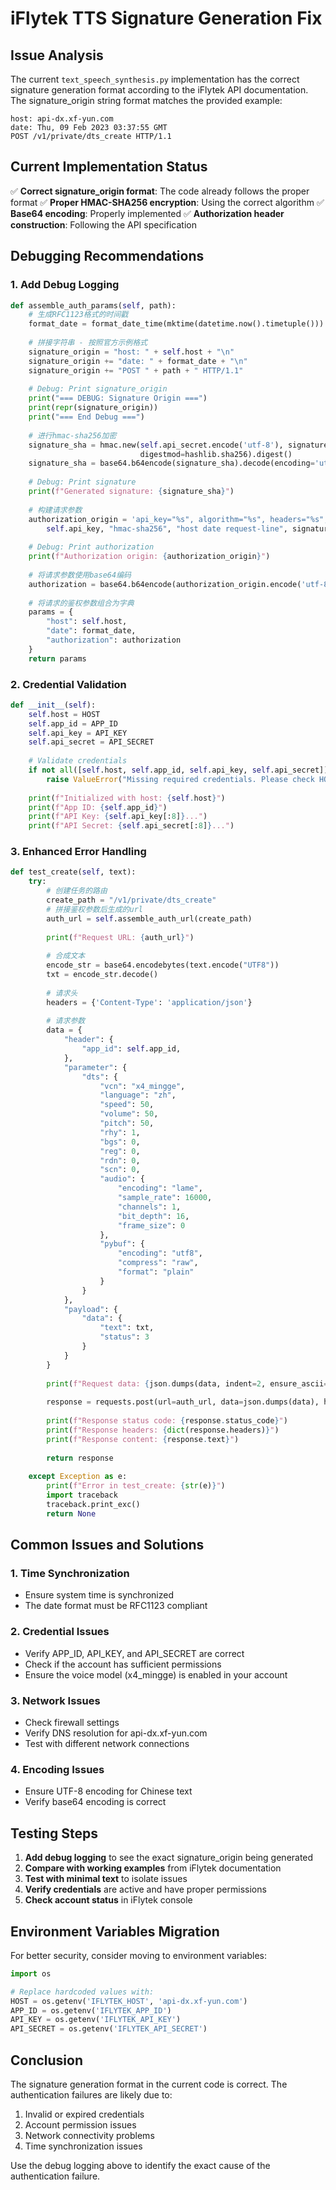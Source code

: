 # iFlytek TTS Signature Generation Fix

## Issue Analysis

The current `text_speech_synthesis.py` implementation has the correct signature generation format according to the iFlytek API documentation. The signature_origin string format matches the provided example:

```
host: api-dx.xf-yun.com
date: Thu, 09 Feb 2023 03:37:55 GMT
POST /v1/private/dts_create HTTP/1.1
```

## Current Implementation Status

✅ **Correct signature_origin format**: The code already follows the proper format
✅ **Proper HMAC-SHA256 encryption**: Using the correct algorithm
✅ **Base64 encoding**: Properly implemented
✅ **Authorization header construction**: Following the API specification

## Debugging Recommendations

### 1. Add Debug Logging

```python
def assemble_auth_params(self, path):
    # 生成RFC1123格式的时间戳
    format_date = format_date_time(mktime(datetime.now().timetuple()))
    
    # 拼接字符串 - 按照官方示例格式
    signature_origin = "host: " + self.host + "\n"
    signature_origin += "date: " + format_date + "\n"
    signature_origin += "POST " + path + " HTTP/1.1"
    
    # Debug: Print signature_origin
    print("=== DEBUG: Signature Origin ===")
    print(repr(signature_origin))
    print("=== End Debug ===")
    
    # 进行hmac-sha256加密
    signature_sha = hmac.new(self.api_secret.encode('utf-8'), signature_origin.encode('utf-8'),
                             digestmod=hashlib.sha256).digest()
    signature_sha = base64.b64encode(signature_sha).decode(encoding='utf-8')
    
    # Debug: Print signature
    print(f"Generated signature: {signature_sha}")
    
    # 构建请求参数
    authorization_origin = 'api_key="%s", algorithm="%s", headers="%s", signature="%s"' % (
        self.api_key, "hmac-sha256", "host date request-line", signature_sha)
    
    # Debug: Print authorization
    print(f"Authorization origin: {authorization_origin}")
    
    # 将请求参数使用base64编码
    authorization = base64.b64encode(authorization_origin.encode('utf-8')).decode(encoding='utf-8')
    
    # 将请求的鉴权参数组合为字典
    params = {
        "host": self.host,
        "date": format_date,
        "authorization": authorization
    }
    return params
```

### 2. Credential Validation

```python
def __init__(self):
    self.host = HOST
    self.app_id = APP_ID
    self.api_key = API_KEY
    self.api_secret = API_SECRET
    
    # Validate credentials
    if not all([self.host, self.app_id, self.api_key, self.api_secret]):
        raise ValueError("Missing required credentials. Please check HOST, APP_ID, API_KEY, and API_SECRET.")
    
    print(f"Initialized with host: {self.host}")
    print(f"App ID: {self.app_id}")
    print(f"API Key: {self.api_key[:8]}...")
    print(f"API Secret: {self.api_secret[:8]}...")
```

### 3. Enhanced Error Handling

```python
def test_create(self, text):
    try:
        # 创建任务的路由
        create_path = "/v1/private/dts_create"
        # 拼接鉴权参数后生成的url
        auth_url = self.assemble_auth_url(create_path)
        
        print(f"Request URL: {auth_url}")
        
        # 合成文本
        encode_str = base64.encodebytes(text.encode("UTF8"))
        txt = encode_str.decode()
        
        # 请求头
        headers = {'Content-Type': 'application/json'}
        
        # 请求参数
        data = {
            "header": {
                "app_id": self.app_id,
            },
            "parameter": {
                "dts": {
                    "vcn": "x4_mingge",
                    "language": "zh",
                    "speed": 50,
                    "volume": 50,
                    "pitch": 50,
                    "rhy": 1,
                    "bgs": 0,
                    "reg": 0,
                    "rdn": 0,
                    "scn": 0,
                    "audio": {
                        "encoding": "lame",
                        "sample_rate": 16000,
                        "channels": 1,
                        "bit_depth": 16,
                        "frame_size": 0
                    },
                    "pybuf": {
                        "encoding": "utf8",
                        "compress": "raw",
                        "format": "plain"
                    }
                }
            },
            "payload": {
                "data": {
                    "text": txt,
                    "status": 3
                }
            }
        }
        
        print(f"Request data: {json.dumps(data, indent=2, ensure_ascii=False)}")
        
        response = requests.post(url=auth_url, data=json.dumps(data), headers=headers, timeout=30)
        
        print(f"Response status code: {response.status_code}")
        print(f"Response headers: {dict(response.headers)}")
        print(f"Response content: {response.text}")
        
        return response
        
    except Exception as e:
        print(f"Error in test_create: {str(e)}")
        import traceback
        traceback.print_exc()
        return None
```

## Common Issues and Solutions

### 1. Time Synchronization
- Ensure system time is synchronized
- The date format must be RFC1123 compliant

### 2. Credential Issues
- Verify APP_ID, API_KEY, and API_SECRET are correct
- Check if the account has sufficient permissions
- Ensure the voice model (x4_mingge) is enabled in your account

### 3. Network Issues
- Check firewall settings
- Verify DNS resolution for api-dx.xf-yun.com
- Test with different network connections

### 4. Encoding Issues
- Ensure UTF-8 encoding for Chinese text
- Verify base64 encoding is correct

## Testing Steps

1. **Add debug logging** to see the exact signature_origin being generated
2. **Compare with working examples** from iFlytek documentation
3. **Test with minimal text** to isolate issues
4. **Verify credentials** are active and have proper permissions
5. **Check account status** in iFlytek console

## Environment Variables Migration

For better security, consider moving to environment variables:

```python
import os

# Replace hardcoded values with:
HOST = os.getenv('IFLYTEK_HOST', 'api-dx.xf-yun.com')
APP_ID = os.getenv('IFLYTEK_APP_ID')
API_KEY = os.getenv('IFLYTEK_API_KEY')
API_SECRET = os.getenv('IFLYTEK_API_SECRET')
```

## Conclusion

The signature generation format in the current code is correct. The authentication failures are likely due to:
1. Invalid or expired credentials
2. Account permission issues
3. Network connectivity problems
4. Time synchronization issues

Use the debug logging above to identify the exact cause of the authentication failure.